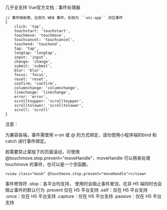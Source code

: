 

几乎全支持 Vue官方文档：事件处理器

```
// 事件映射表，左侧为 WEB 事件，右侧为 ``uni-app`` 对应事件
{
    click: 'tap',
    touchstart: 'touchstart',
    touchmove: 'touchmove',
    touchcancel: 'touchcancel',
    touchend: 'touchend',
    tap: 'tap',
    longtap: 'longtap',
    input: 'input',
    change: 'change',
    submit: 'submit',
    blur: 'blur',
    focus: 'focus',
    reset: 'reset',
    confirm: 'confirm',
    columnchange: 'columnchange',
    linechange: 'linechange',
    error: 'error',
    scrolltoupper: 'scrolltoupper',
    scrolltolower: 'scrolltolower',
    scroll: 'scroll'
}
```


注意：

为兼容各端，事件需使用 v-on 或 @ 的方式绑定，请勿使用小程序端的bind 和 catch 进行事件绑定。


若需要禁止蒙版下的页面滚动，可使用 @touchmove.stop.prevent="moveHandle"，moveHandle 可以用来处理 touchmove 的事件，也可以是一个空函数。
```
<view class="mask" @touchmove.stop.prevent="moveHandle"></view>
```


事件修饰符
.stop：各平台均支持， 使用时会阻止事件冒泡，在非 H5 端同时也会阻止事件的默认行为
.prevent 仅在 H5 平台支持
.self：仅在 H5 平台支持
.once：仅在 H5 平台支持
.capture：仅在 H5 平台支持
.passive：仅在 H5 平台支持